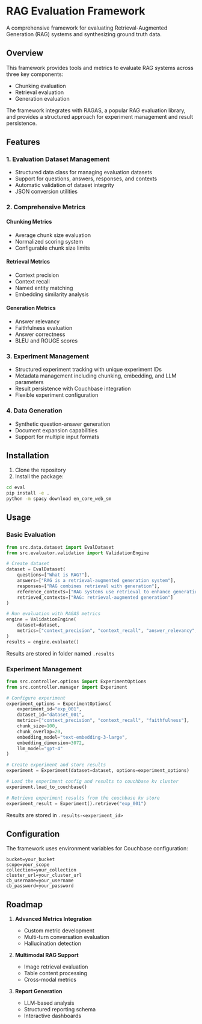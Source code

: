 # RAG Evaluation Framework

A comprehensive framework for evaluating Retrieval-Augmented Generation (RAG) systems and synthesizing ground truth data.

## Overview

This framework provides tools and metrics to evaluate RAG systems across three key components:
- Chunking evaluation
- Retrieval evaluation
- Generation evaluation

The framework integrates with RAGAS, a popular RAG evaluation library, and provides a structured approach for experiment management and result persistence.

## Features

### 1. Evaluation Dataset Management
- Structured data class for managing evaluation datasets
- Support for questions, answers, responses, and contexts
- Automatic validation of dataset integrity
- JSON conversion utilities

### 2. Comprehensive Metrics

#### Chunking Metrics
- Average chunk size evaluation
- Normalized scoring system
- Configurable chunk size limits

#### Retrieval Metrics
- Context precision
- Context recall
- Named entity matching
- Embedding similarity analysis

#### Generation Metrics
- Answer relevancy
- Faithfulness evaluation
- Answer correctness
- BLEU and ROUGE scores

### 3. Experiment Management
- Structured experiment tracking with unique experiment IDs
- Metadata management including chunking, embedding, and LLM parameters
- Result persistence with Couchbase integration
- Flexible experiment configuration

### 4. Data Generation
- Synthetic question-answer generation
- Document expansion capabilities
- Support for multiple input formats

## Installation

1. Clone the repository
2. Install the package:
```bash
cd eval
pip install -e .
python -m spacy download en_core_web_sm
```

## Usage

### Basic Evaluation

```python
from src.data.dataset import EvalDataset
from src.evaluator.validation import ValidationEngine

# Create dataset
dataset = EvalDataset(
    questions=["What is RAG?"],
    answers=["RAG is a retrieval-augmented generation system"],
    responses=["RAG combines retrieval with generation"],
    reference_contexts=["RAG systems use retrieval to enhance generation"],
    retrieved_contexts=["RAG: retrieval-augmented generation"]
)

# Run evaluation with RAGAS metrics
engine = ValidationEngine(
    dataset=dataset,
    metrics=["context_precision", "context_recall", "answer_relevancy", "faithfulness", "answer_correctness"]
)
results = engine.evaluate()
```
Results are stored in folder named `.results`

### Experiment Management

```python
from src.controller.options import ExperimentOptions
from src.controller.manager import Experiment

# Configure experiment
experiment_options = ExperimentOptions(
    experiment_id="exp_001",
    dataset_id="dataset_001",
    metrics=["context_precision", "context_recall", "faithfulness"],
    chunk_size=100,
    chunk_overlap=20,
    embedding_model="text-embedding-3-large",
    embedding_dimension=3072,
    llm_model="gpt-4"
)

# Create experiment and store results
experiment = Experiment(dataset=dataset, options=experiment_options)

# Load the experiment config and results to couchbase kv cluster
experiment.load_to_couchbase()

# Retrieve experiment results from the couchbase kv store
experiment_result = Experiment().retrieve("exp_001")
```
Results are stored in `.results-<experiment_id>`

## Configuration

The framework uses environment variables for Couchbase configuration:

```env
bucket=your_bucket
scope=your_scope
collection=your_collection
cluster_url=your_cluster_url
cb_username=your_username
cb_password=your_password
```

## Roadmap

1. **Advanced Metrics Integration**
   - Custom metric development
   - Multi-turn conversation evaluation
   - Hallucination detection

2. **Multimodal RAG Support**
   - Image retrieval evaluation
   - Table content processing
   - Cross-modal metrics

3. **Report Generation**
   - LLM-based analysis
   - Structured reporting schema
   - Interactive dashboards